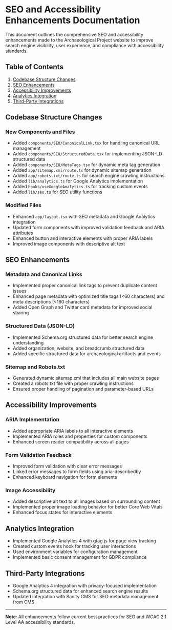 # SEO and Accessibility Enhancements Documentation

This document outlines the comprehensive SEO and accessibility enhancements made to the Archaeological Project website to improve search engine visibility, user experience, and compliance with accessibility standards.

## Table of Contents

1. [Codebase Structure Changes](#codebase-structure-changes)
2. [SEO Enhancements](#seo-enhancements)
3. [Accessibility Improvements](#accessibility-improvements)
4. [Analytics Integration](#analytics-integration)
5. [Third-Party Integrations](#third-party-integrations)

## Codebase Structure Changes

### New Components and Files

- Added `components/SEO/CanonicalLink.tsx` for handling canonical URL management
- Added `components/SEO/StructuredData.tsx` for implementing JSON-LD structured data
- Added `components/SEO/MetaTags.tsx` for dynamic meta tag generation
- Added `app/sitemap.xml/route.ts` for dynamic sitemap generation
- Added `app/robots.txt/route.ts` for search engine crawling instructions
- Added `lib/analytics.ts` for Google Analytics implementation
- Added `hooks/useGoogleAnalytics.ts` for tracking custom events
- Added `lib/seo.ts` for SEO utility functions

### Modified Files

- Enhanced `app/layout.tsx` with SEO metadata and Google Analytics integration
- Updated form components with improved validation feedback and ARIA attributes
- Enhanced button and interactive elements with proper ARIA labels
- Improved image components with descriptive alt text

## SEO Enhancements

### Metadata and Canonical Links

- Implemented proper canonical link tags to prevent duplicate content issues
- Enhanced page metadata with optimized title tags (<60 characters) and meta descriptions (<160 characters)
- Added Open Graph and Twitter card metadata for improved social sharing

### Structured Data (JSON-LD)

- Implemented Schema.org structured data for better search engine understanding
- Added organization, website, and breadcrumb structured data
- Added specific structured data for archaeological artifacts and events

### Sitemap and Robots.txt

- Generated dynamic sitemap.xml that includes all main website pages
- Created a robots.txt file with proper crawling instructions
- Ensured proper handling of pagination and parameter-based URLs

## Accessibility Improvements

### ARIA Implementation

- Added appropriate ARIA labels to all interactive elements
- Implemented ARIA roles and properties for custom components
- Enhanced screen reader compatibility across all pages

### Form Validation Feedback

- Improved form validation with clear error messages
- Linked error messages to form fields using aria-describedby
- Enhanced keyboard navigation for form elements

### Image Accessibility

- Added descriptive alt text to all images based on surrounding content
- Implemented proper image loading behavior for better Core Web Vitals
- Enhanced focus states for interactive elements

## Analytics Integration

- Implemented Google Analytics 4 with gtag.js for page view tracking
- Created custom events hook for tracking user interactions
- Used environment variables for configuration management
- Implemented basic consent management for GDPR compliance

## Third-Party Integrations

- Google Analytics 4 integration with privacy-focused implementation
- Schema.org structured data for enhanced search engine results
- Updated integration with Sanity CMS for SEO metadata management from CMS

---

**Note**: All enhancements follow current best practices for SEO and WCAG 2.1 Level AA accessibility standards.